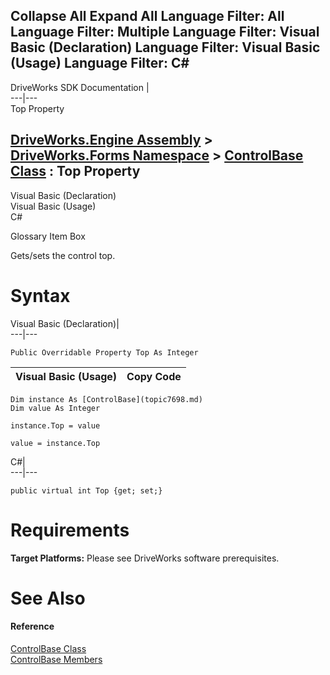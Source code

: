        

 Collapse All Expand All  Language Filter: All  Language Filter: Multiple  Language Filter: Visual Basic (Declaration) Language Filter: Visual Basic (Usage) Language Filter: C#  
---  
DriveWorks SDK Documentation  |   
---|---  
Top Property   
  
[DriveWorks.Engine Assembly](topic2156.md) > [DriveWorks.Forms Namespace](topic7266.md) > [ControlBase Class](topic7698.md) : Top Property  
---  
  
Visual Basic (Declaration)    
Visual Basic (Usage)    
C# 

Glossary Item Box

Gets/sets the control top. 

# Syntax

Visual Basic (Declaration)|   
---|---  
      
    
    Public Overridable Property Top As Integer  
  
Visual Basic (Usage)| Copy Code  
---|---  
      
    
    Dim instance As [ControlBase](topic7698.md)
    Dim value As Integer
     
    instance.Top = value
     
    value = instance.Top  
  
C#|   
---|---  
      
    
    public virtual int Top {get; set;}  
  
# Requirements

**Target Platforms:** Please see DriveWorks software prerequisites.

# See Also

#### Reference

[ControlBase Class](topic7698.md)   
[ControlBase Members](topic7699.md)


